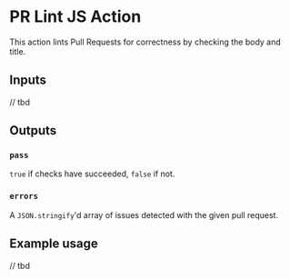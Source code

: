 # PR Lint JS Action

This action lints Pull Requests for correctness by checking the body and title.

## Inputs

// tbd

## Outputs

### `pass`

`true` if checks have succeeded, `false` if not.

### `errors`

A `JSON.stringify`'d array of issues detected with the given pull request.

## Example usage

// tbd
